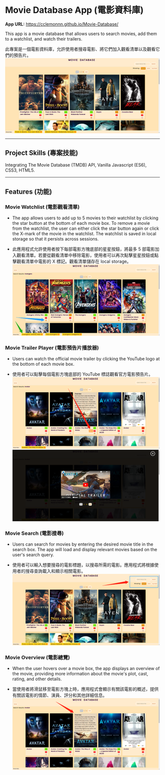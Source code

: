 # Movie Database App (電影資料庫)

**App URL:** https://cclemonnn.github.io/Movie-Database/

This app is a movie database that allows users to search movies, add them to a watchlist, and watch their trailers.

此專案是一個電影資料庫，允許使用者搜尋電影、將它們加入觀看清單以及觀看它們的預告片。
![Home](./images/Home.png)

---

## Project Skills (專案技能)

Integrating The Movie Database (TMDB) API, Vanilla Javascript (ES6), CSS3, HTML5.

---

## Features (功能)

### Movie Watchlist (電影觀看清單)

- The app allows users to add up to 5 movies to their watchlist by clicking the star button at the bottom of each movie box. To remove a movie from the watchlist, the user can either click the star button again or click the X-mark of the movie in the watchlist. The watchlist is saved in local storage so that it persists across sessions.

- 此應用程式允許使用者按下每部電影方塊底部的星星按鈕，將最多 5 部電影加入觀看清單。若要從觀看清單中移除電影，使用者可以再次點擊星星按鈕或點擊觀看清單中電影的 X 標記。觀看清單儲存在 local storage。
  ![Watchlist](./images/Watchlist.png)

### Movie Trailer Player (電影預告片播放器)

- Users can watch the official movie trailer by clicking the YouTube logo at the bottom of each movie box.

- 使用者可以點擊每個電影方塊底部的 YouTube 標誌觀看官方電影預告片。
  ![Watch Trailer](./images/Watch_trailer.png)
  ![Trailer](./images/Trailer.png)

### Movie Search (電影搜尋)

- Users can search for movies by entering the desired movie title in the search box. The app will load and display relevant movies based on the user's search query.

- 使用者可以輸入想要搜尋的電影標題，以搜尋所需的電影。應用程式將根據使用者的搜尋查詢載入和顯示相關電影。
  ![Search](./images/Search.png)

### Movie Overview (電影總覽)

- When the user hovers over a movie box, the app displays an overview of the movie, providing more information about the movie's plot, cast, rating, and other details.

- 當使用者將滑鼠移至電影方塊上時，應用程式會顯示有關該電影的概述，提供有關該電影的情節、演員、評分和其他詳細信息。
  ![Overview](./images/Overview.png)
